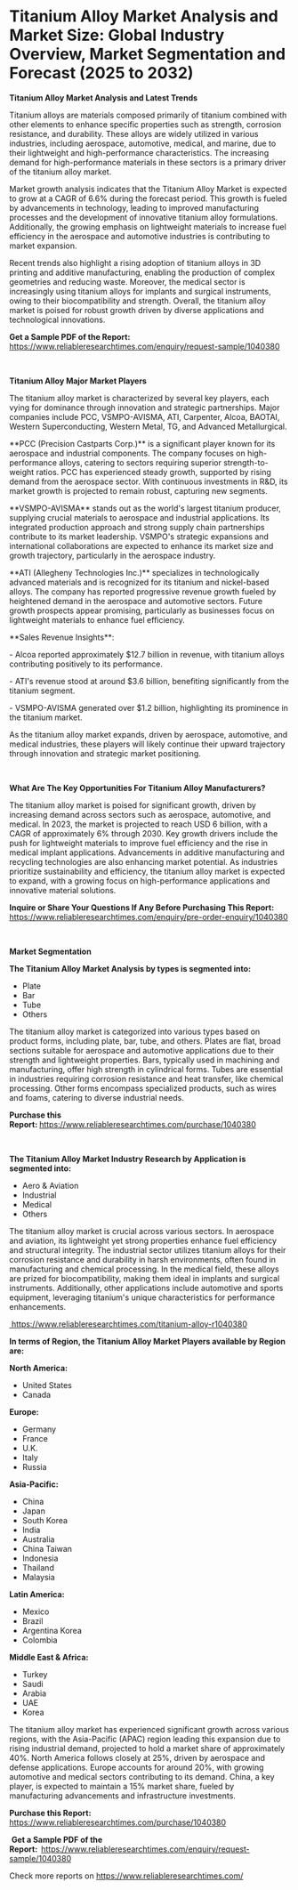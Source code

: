 <p><h1>Titanium Alloy Market Analysis and Market Size: Global Industry Overview, Market Segmentation and Forecast (2025 to 2032)</h1></p><p><strong>Titanium Alloy Market Analysis and Latest Trends</strong></p>
<p><p>Titanium alloys are materials composed primarily of titanium combined with other elements to enhance specific properties such as strength, corrosion resistance, and durability. These alloys are widely utilized in various industries, including aerospace, automotive, medical, and marine, due to their lightweight and high-performance characteristics. The increasing demand for high-performance materials in these sectors is a primary driver of the titanium alloy market.</p><p>Market growth analysis indicates that the Titanium Alloy Market is expected to grow at a CAGR of 6.6% during the forecast period. This growth is fueled by advancements in technology, leading to improved manufacturing processes and the development of innovative titanium alloy formulations. Additionally, the growing emphasis on lightweight materials to increase fuel efficiency in the aerospace and automotive industries is contributing to market expansion. </p><p>Recent trends also highlight a rising adoption of titanium alloys in 3D printing and additive manufacturing, enabling the production of complex geometries and reducing waste. Moreover, the medical sector is increasingly using titanium alloys for implants and surgical instruments, owing to their biocompatibility and strength. Overall, the titanium alloy market is poised for robust growth driven by diverse applications and technological innovations.</p></p>
<p><strong>Get a Sample PDF of the Report:&nbsp;</strong> <a href="https://www.reliableresearchtimes.com/enquiry/request-sample/1040380?utm_campaign=3355&utm_medium=2&utm_source=Github&utm_content=ia&utm_term=31032025&utm_id=titanium-alloy">https://www.reliableresearchtimes.com/enquiry/request-sample/1040380</a></p>
<p>&nbsp;</p>
<p><strong>Titanium Alloy Major Market Players</strong></p>
<p><p>The titanium alloy market is characterized by several key players, each vying for dominance through innovation and strategic partnerships. Major companies include PCC, VSMPO-AVISMA, ATI, Carpenter, Alcoa, BAOTAI, Western Superconducting, Western Metal, TG, and Advanced Metallurgical.</p><p>**PCC (Precision Castparts Corp.)** is a significant player known for its aerospace and industrial components. The company focuses on high-performance alloys, catering to sectors requiring superior strength-to-weight ratios. PCC has experienced steady growth, supported by rising demand from the aerospace sector. With continuous investments in R&D, its market growth is projected to remain robust, capturing new segments.</p><p>**VSMPO-AVISMA** stands out as the world's largest titanium producer, supplying crucial materials to aerospace and industrial applications. Its integrated production approach and strong supply chain partnerships contribute to its market leadership. VSMPO's strategic expansions and international collaborations are expected to enhance its market size and growth trajectory, particularly in the aerospace industry.</p><p>**ATI (Allegheny Technologies Inc.)** specializes in technologically advanced materials and is recognized for its titanium and nickel-based alloys. The company has reported progressive revenue growth fueled by heightened demand in the aerospace and automotive sectors. Future growth prospects appear promising, particularly as businesses focus on lightweight materials to enhance fuel efficiency.</p><p>**Sales Revenue Insights**: </p><p>- Alcoa reported approximately $12.7 billion in revenue, with titanium alloys contributing positively to its performance.</p><p>- ATI's revenue stood at around $3.6 billion, benefiting significantly from the titanium segment.</p><p>- VSMPO-AVISMA generated over $1.2 billion, highlighting its prominence in the titanium market.</p><p>As the titanium alloy market expands, driven by aerospace, automotive, and medical industries, these players will likely continue their upward trajectory through innovation and strategic market positioning.</p></p>
<p>&nbsp;</p>
<p><strong>What Are The Key Opportunities For Titanium Alloy Manufacturers?</strong></p>
<p><p>The titanium alloy market is poised for significant growth, driven by increasing demand across sectors such as aerospace, automotive, and medical. In 2023, the market is projected to reach USD 6 billion, with a CAGR of approximately 6% through 2030. Key growth drivers include the push for lightweight materials to improve fuel efficiency and the rise in medical implant applications. Advancements in additive manufacturing and recycling technologies are also enhancing market potential. As industries prioritize sustainability and efficiency, the titanium alloy market is expected to expand, with a growing focus on high-performance applications and innovative material solutions.</p></p>
<p><strong>Inquire or Share Your Questions If Any Before Purchasing This Report:</strong> <a href="https://www.reliableresearchtimes.com/enquiry/pre-order-enquiry/1040380?utm_campaign=3355&utm_medium=2&utm_source=Github&utm_content=ia&utm_term=31032025&utm_id=titanium-alloy">https://www.reliableresearchtimes.com/enquiry/pre-order-enquiry/1040380</a></p>
<p>&nbsp;</p>
<p><strong>Market Segmentation</strong></p>
<p><strong>The Titanium Alloy Market Analysis by types is segmented into:</strong></p>
<p><ul><li>Plate</li><li>Bar</li><li>Tube</li><li>Others</li></ul></p>
<p><p>The titanium alloy market is categorized into various types based on product forms, including plate, bar, tube, and others. Plates are flat, broad sections suitable for aerospace and automotive applications due to their strength and lightweight properties. Bars, typically used in machining and manufacturing, offer high strength in cylindrical forms. Tubes are essential in industries requiring corrosion resistance and heat transfer, like chemical processing. Other forms encompass specialized products, such as wires and foams, catering to diverse industrial needs.</p></p>
<p><strong>Purchase this Report:&nbsp;</strong><a href="https://www.reliableresearchtimes.com/purchase/1040380?utm_campaign=3355&utm_medium=2&utm_source=Github&utm_content=ia&utm_term=31032025&utm_id=titanium-alloy">https://www.reliableresearchtimes.com/purchase/1040380</a></p>
<p>&nbsp;</p>
<p><strong>The Titanium Alloy Market Industry Research by Application is segmented into:</strong></p>
<p><ul><li>Aero & Aviation</li><li>Industrial</li><li>Medical</li><li>Others</li></ul></p>
<p><p>The titanium alloy market is crucial across various sectors. In aerospace and aviation, its lightweight yet strong properties enhance fuel efficiency and structural integrity. The industrial sector utilizes titanium alloys for their corrosion resistance and durability in harsh environments, often found in manufacturing and chemical processing. In the medical field, these alloys are prized for biocompatibility, making them ideal in implants and surgical instruments. Additionally, other applications include automotive and sports equipment, leveraging titanium's unique characteristics for performance enhancements.</p></p>
<p><a href="https://www.reliableresearchtimes.com/titanium-alloy-r1040380?utm_campaign=3355&utm_medium=2&utm_source=Github&utm_content=ia&utm_term=31032025&utm_id=titanium-alloy">&nbsp;https://www.reliableresearchtimes.com/titanium-alloy-r1040380</a></p>
<p><strong>In terms of Region, the Titanium Alloy Market Players available by Region are:</strong></p>
<p>
    <p> <strong> North America: </strong>
        <ul>
            <li>United States</li>
            <li>Canada</li>
        </ul>
        </p> 
    <p> <strong> Europe: </strong>
        <ul>
            <li>Germany</li>
            <li>France</li>
            <li>U.K.</li>
            <li>Italy</li>
            <li>Russia</li>
        </ul>
        </p> 
    <p> <strong> Asia-Pacific: </strong>
        <ul>
            <li>China</li>
            <li>Japan</li>
            <li>South Korea</li>
            <li>India</li>
            <li>Australia</li>
            <li>China Taiwan</li>
            <li>Indonesia</li>
            <li>Thailand</li>
            <li>Malaysia</li>
        </ul>
        </p> 
    <p> <strong> Latin America: </strong>
        <ul>
            <li>Mexico</li>
            <li>Brazil</li>
            <li>Argentina Korea</li>
            <li>Colombia</li>
        </ul>
        </p> 
    <p> <strong> Middle East & Africa: </strong>
        <ul>
            <li>Turkey</li>
            <li>Saudi</li>
            <li>Arabia</li>
            <li>UAE</li>
            <li>Korea</li>
        </ul>
    </p>
    </p>
<p><p>The titanium alloy market has experienced significant growth across various regions, with the Asia-Pacific (APAC) region leading this expansion due to rising industrial demand, projected to hold a market share of approximately 40%. North America follows closely at 25%, driven by aerospace and defense applications. Europe accounts for around 20%, with growing automotive and medical sectors contributing to its demand. China, a key player, is expected to maintain a 15% market share, fueled by manufacturing advancements and infrastructure investments.</p></p>
<p><strong>Purchase this Report: </strong><a href="https://www.reliableresearchtimes.com/purchase/1040380?utm_campaign=3355&utm_medium=2&utm_source=Github&utm_content=ia&utm_term=31032025&utm_id=titanium-alloy">https://www.reliableresearchtimes.com/purchase/1040380</a></p>
<p>&nbsp;<strong>Get a Sample PDF of the Report:&nbsp;&nbsp;</strong><a href="https://www.reliableresearchtimes.com/enquiry/request-sample/1040380?utm_campaign=3355&utm_medium=2&utm_source=Github&utm_content=ia&utm_term=31032025&utm_id=titanium-alloy">https://www.reliableresearchtimes.com/enquiry/request-sample/1040380</a></p>
<p><strong></strong></p>
<p>Check more reports on <a href="https://www.reliableresearchtimes.com/?utm_campaign=3355&utm_medium=2&utm_source=Github&utm_content=ia&utm_term=31032025&utm_id=titanium-alloy">https://www.reliableresearchtimes.com/</a></p>